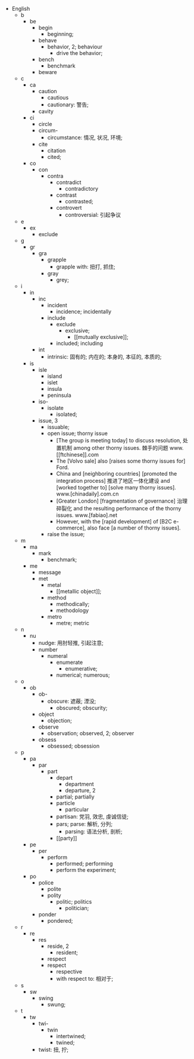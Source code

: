 - English
    - b
        - be
            - begin
                - beginning;
            - behave
                - behavior, 2; behaviour
                    - drive the behavior;
            - bench
                - benchmark
            - beware
    - c
        - ca
            - caution
                - cautious
                - cautionary: 警告;
            - cavity
        - ci
            - circle
            - circum-
                - circumstance: 情况, 状况, 环境;
            - cite
                - citation
                - cited;
        - co
            - con
                - contra
                    - contradict
                        - contradictory
                    - contrast
                        - contrasted;
                    - controvert
                        - controversial: 引起争议
    - e
        - ex
            - exclude
    - g
        - gr
            - gra
                - grapple
                    - grapple with: 扭打, 抓住;
                - gray
                    - grey;
    - i
        - in
            - inc
                - incident
                    - incidence; incidentally
                - include
                    - exclude
                        - exclusive;
                            - [[mutually exclusive]];
                    - included; including
            - int
                - intrinsic: 固有的; 内在的; 本身的, 本征的, 本质的;
        - is
            - isle
                - island
                - islet
                - insula
                - peninsula
            - iso-
                - isolate
                    - isolated;
            - issue, 3
                - issuable;
                - open issue; thorny issue
                    - [The group is meeting today] to discuss resolution, 处置机制 among other thorny issues. 棘手的问题 www.[[ftchinese]].com
                    - The [Volvo sale] also [raises some thorny issues for] Ford. 
                    - China and [neighboring countries] [promoted the integration process] 推进了地区一体化建设 and [worked together to] [solve many thorny issues]. www.[chinadaily].com.cn
                    - [Greater London] [fragmentation of governance] 治理碎裂化 and the resulting performance of the thorny issues. www.[fabiao].net
                    - However, with the [rapid development] of [B2C e-commerce], also face [a number of thorny issues]. 
                - raise the issue;
    - m
        - ma
            - mark
                - benchmark; 
        - me
            - message
            - met
                - metal
                    - [[metallic object]];
                - method
                    - methodically;
                    - methodology
                - metro
                    - metre; metric
    - n
        - nu
            - nudge: 用肘轻推, 引起注意;
            - number
                - numeral
                    - enumerate
                        - enumerative;
                    - numerical; numerous;
    - o
        - ob
            - ob-
                - obscure: 遮蔽; 湮没;
                    - obscured; obscurity;
            - object
                - objection;
            - observe
                - observation; observed, 2; observer
            - obsess
                - obsessed; obsession
    - p
        - pa
            - par
                - part
                    - depart
                        - department
                        - departure, 2
                    - partial; partially
                    - particle
                        - particular
                    - partisan: 党羽, 效忠, 虔诚信徒;
                    - pars; parse: 解析, 分列;
                        - parsing: 语法分析, 剖析;
                    - [[party]]
        - pe
            - per
                - perform
                    - performed; performing
                    - perform the experiment; 
        - po
            - police
                - polite
                - polity
                    - politic; politics
                        - politician;
            - ponder
                - pondered;
    - r
        - re
            - res
                - reside, 2
                    - resident;
                - respect
                - respect
                    - respective
                    - with respect to: 相对于;
    - s
        - sw
            - swing
                - swung;
    - t
        - tw
            - twi-
                - twin
                    - intertwined;
                    - twined;
            - twist: 扭, 拧;

